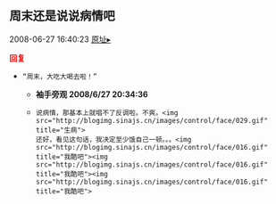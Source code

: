 ## 周末还是说说病情吧
2008-06-27 16:40:23
[原址▸](http://www.fxgan.com/chan_time/2008_01_06/1080.htm)





**<font color='red'>回复</font>**


- ```
  “周末，大吃大喝去啦！”
  ```
   - **袖手旁观 2008/6/27 20:34:36**
   - ```
     说病情，那基本上就唱不了反调啦。不爽。<img src="http://blogimg.sinajs.cn/images/control/face/029.gif" title="生病">
     还好，看见这句话，我决定至少饿自己一顿。。。<img src="http://blogimg.sinajs.cn/images/control/face/016.gif" title="我酷吧"><img src="http://blogimg.sinajs.cn/images/control/face/016.gif" title="我酷吧"><img src="http://blogimg.sinajs.cn/images/control/face/016.gif" title="我酷吧">
     ```
